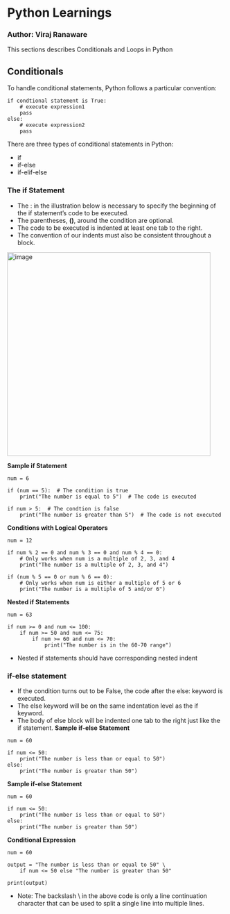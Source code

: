 # Python Learnings
### Author: Viraj Ranaware

This sections describes Conditionals and Loops in Python

## Conditionals
To handle conditional statements, Python follows a particular convention:
```
if condtional statement is True:
    # execute expression1
    pass
else:
    # execute expression2
    pass 
```
There are three types of conditional statements in Python:
- if
- if-else
- if-elif-else

### The if Statement
- The : in the illustration below is necessary to specify the beginning of the if statement’s code to be executed. 
- The parentheses, **()**, around the condition are optional.
- The code to be executed is indented at least one tab to the right.
- The convention of our indents must also be consistent throughout a block.

<img width="469" alt="image" src="https://user-images.githubusercontent.com/112779376/230457992-a57ad200-b71c-450a-a487-5062124abe81.png">

**Sample if Statement**
```
num = 6

if (num == 5):  # The condition is true
    print("The number is equal to 5")  # The code is executed

if num > 5:  # The condtion is false
    print("The number is greater than 5")  # The code is not executed
```

**Conditions with Logical Operators**
```
num = 12

if num % 2 == 0 and num % 3 == 0 and num % 4 == 0:
    # Only works when num is a multiple of 2, 3, and 4
    print("The number is a multiple of 2, 3, and 4")

if (num % 5 == 0 or num % 6 == 0):
    # Only works when num is either a multiple of 5 or 6
    print("The number is a multiple of 5 and/or 6")
```

**Nested if Statements**
```
num = 63

if num >= 0 and num <= 100:
    if num >= 50 and num <= 75:
        if num >= 60 and num <= 70:
            print("The number is in the 60-70 range")
```
- Nested if statements should have corresponding nested indent

### if-else statement
- If the condition turns out to be False, the code after the else: keyword is executed.
- The else keyword will be on the same indentation level as the if keyword.
- The body of else block will be indented one tab to the right just like the if statement.
**Sample if-else Statement**
```
num = 60

if num <= 50:
    print("The number is less than or equal to 50")
else:
    print("The number is greater than 50")
```

**Sample if-else Statement**
```
num = 60

if num <= 50:
    print("The number is less than or equal to 50")
else:
    print("The number is greater than 50")
```

**Conditional Expression**
```
num = 60

output = "The number is less than or equal to 50" \
    if num <= 50 else "The number is greater than 50"

print(output)
```
- Note: The backslash \ in the above code is only a line continuation character that can be used to split a single line into multiple lines.
